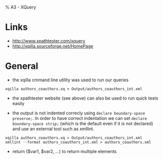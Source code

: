 % A3 - XQuery

# Links

* http://www.xpathtester.com/xquery
* http://xqilla.sourceforge.net/HomePage

# General

* the xqilla cmmand line utility was used to run our queries
~~~
xqilla authors_coauthors.xq > Output/authors_coauthors_int.xml
~~~

* the xpathtester website (see above) can also be used to run quick tests easily

* the output is not indented correcly using ```declare boundary-space preserve;```.
In order to have correct indentation we can set ```declare boundary-space strip;```
(which is the default even if it is not declared) and use an external tool such
as xmllint.
~~~
xqilla authors_coauthors.xq > Output/authors_coauthors_int.xml
xmllint --format authors_coauthors_int.xml > authors_coauthors.xml
~~~

* return ($var1, $var2, ...) to return multiple elements
